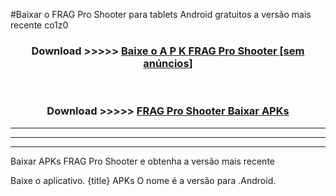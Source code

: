 #Baixar o FRAG Pro Shooter  para tablets Android gratuitos a versão mais recente co1z0


<div align="center">
<h3>Download >>>>> <a href="https://pt-web.web.app/?pt= FRAG Pro Shooter">Baixe o A P K FRAG Pro Shooter [sem anúncios]</a></h3><br>

<h3>Download >>>>> <a href="https://pt-web.web.app/?pt= FRAG Pro Shooter">FRAG Pro Shooter Baixar APKs</a></h3>
</div>

----------------------------------------------------------

----------------------------------------------------------

----------------------------------------------------------

Baixar APKs FRAG Pro Shooter e obtenha a versão mais recente

Baixe o aplicativo. {title} APKs O nome é a versão para .Android.


